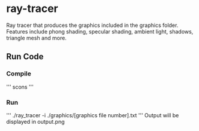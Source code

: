 # ray-tracer

Ray tracer that produces the graphics included in the graphics folder. Features include phong shading, specular shading, ambient light, shadows, triangle mesh and more. 

## Run Code
### Compile
''' 
scons
'''
### Run 
''' 
./ray_tracer -i ./graphics/[graphics file number].txt 
'''
Output will be displayed in output.png
